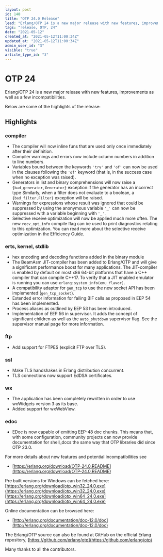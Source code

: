 ```yaml
---
layout: post
id: 148
title: "OTP 24.0 Release"
lead: "Erlang/OTP 24 is a new major release with new features, improvements as well as a few incompatibilities."
tags: "release, OTP, 24"
date: "2021-05-12"
created_at: "2021-05-12T11:00:34Z"
updated_at: "2021-05-12T11:00:34Z"
admin_user_id: "3"
visible: "true"
article_type_id: "3"
---
```


# OTP 24

Erlang/OTP 24 is a new major release with new features, improvements as well as a few incompatibilities.

Below are some of the highlights of the release:

## Highlights

### compiler
* The compiler will now inline funs that are used only once immediately after their definition.
* Compiler warnings and errors now include column numbers in addition to line numbers.
* Variables bound between the keywords `'try'` and `'of'` can now be used in the clauses following the `'of'` keyword
 (that is, in the success case when no exception was raised).
* Generators in list and binary comprehensions will now
 raise a `{bad_generator,Generator}` exception if the
 generator has an incorrect type
 Similarly, when a
 filter does not evaluate to a boolean, a
`{bad_filter,Filter}` exception will be raised.
* Warnings for expressions whose result was ignored that could be suppressed by
 using the anonymous variable `'_'` can now be suppressed with a variable beginning with `'_'`.
* Selective receive optimization will now be applied much
 more often.
 The new `recv_opt_info` compile flag can be used to print
 diagnostics relating to this optimization.
 You can read more about the selective receive
 optimization in the Efficiency Guide.

### erts, kernel, stdlib
* hex encoding and decoding functions added in the binary module
* The BeamAsm JIT-compiler has been added to Erlang/OTP and will give a significant performance boost for many applications.
 The JIT-compiler is enabled by default on most x86 64-bit platforms that have a C++ compiler that can compile C++17.
 To verify that a JIT enabled emulator is running you can use `erlang:system_info(emu_flavor)`.
* A compatibility adaptor for `gen_tcp` to use the new socket API has been implemented (`gen_tcp_socket`).
* Extended error information for failing BIF calls as proposed in EEP 54 has been implemented.
* Process aliases as outlined by EEP 53 has been introduced.
* Implementation of EEP 56 in supervisor. It adds the concept of significant children as well as the `auto_shutdown` supervisor flag. See the supervisor manual page for more information.

### ftp
* Add support for FTPES (explicit FTP over TLS).

### ssl
* Make TLS handshakes in Erlang distribution concurrent.
* TLS connections now support EdDSA certificates.

### wx
* The application has been completely rewritten in order
 to use wxWidgets version 3 as its base.
* Added support for wxWebView.

### edoc
* EDoc is now capable of emitting EEP-48 doc chunks. This means that, with some
 configuration, community projects can now provide documentation for shell_docs
 the same way that OTP libraries did since OTP 23.0.

For more details about new features and potential incompatibilities see
* [https://erlang.org/download/OTP-24.0.README](https://erlang.org/download/OTP-24.0.README)

Pre built versions for Windows can be fetched here:
[https://erlang.org/download/otp_win32_24.0.exe](https://erlang.org/download/otp_win32_24.0.exe)
[https://erlang.org/download/otp_win64_24.0.exe](https://erlang.org/download/otp_win64_24.0.exe)

Online documentation can be browsed here:
* [http://erlang.org/documentation/doc-12.0/doc](http://erlang.org/documentation/doc-12.0/doc)

The Erlang/OTP source can also be found at GitHub on the official Erlang repository,
[https://github.com/erlang/otp](https://github.com/erlang/otp)

Many thanks to all the contributors.
